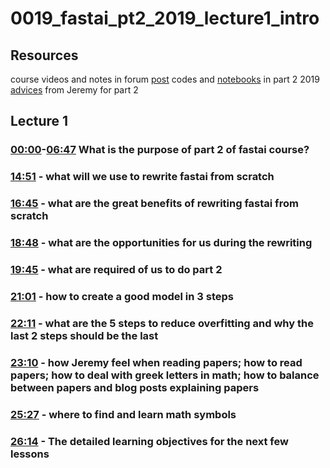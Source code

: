 # 0019_fastai_pt2_2019_lecture1_intro

## Resources

course videos and notes in forum [post](https://forums.fast.ai/t/fastai-v2-daily-code-walk-thrus/53839)
codes and [notebooks](https://nbviewer.org/github/fastai/course-v3/tree/7fceebfd14d4f3bc7e0ec649834309b8cb786e40/nbs/dl2/) in part 2 2019
[advices](https://forums.fast.ai/t/things-jeremy-says-to-do-part-2/41533) from Jeremy for part 2

## Lecture 1

### [00:00](https://youtu.be/4u8FxNEDUeg?list=PLfYUBJiXbdtTIdtE1U8qgyxo4Jy2Y91uj&t=0)-[06:47](https://youtu.be/4u8FxNEDUeg?list=PLfYUBJiXbdtTIdtE1U8qgyxo4Jy2Y91uj&t=407) What is the purpose of part 2 of fastai course? 

### [14:51](https://youtu.be/4u8FxNEDUeg?list=PLfYUBJiXbdtTIdtE1U8qgyxo4Jy2Y91uj&t=891) - what will we use to rewrite fastai from scratch

### [16:45](https://youtu.be/4u8FxNEDUeg?list=PLfYUBJiXbdtTIdtE1U8qgyxo4Jy2Y91uj&t=1005) - what are the great benefits of rewriting fastai from scratch

### [18:48](https://youtu.be/4u8FxNEDUeg?list=PLfYUBJiXbdtTIdtE1U8qgyxo4Jy2Y91uj&t=1128) - what are the opportunities for us during the rewriting

### [19:45](https://youtu.be/4u8FxNEDUeg?list=PLfYUBJiXbdtTIdtE1U8qgyxo4Jy2Y91uj&t=1185) - what are required of us to do part 2

### [21:01](https://youtu.be/4u8FxNEDUeg?list=PLfYUBJiXbdtTIdtE1U8qgyxo4Jy2Y91uj&t=1261) - how to create a good model in 3 steps

### [22:11](https://youtu.be/4u8FxNEDUeg?list=PLfYUBJiXbdtTIdtE1U8qgyxo4Jy2Y91uj&t=1331) - what are the 5 steps to reduce overfitting and why the last 2 steps should be the last

### [23:10](https://youtu.be/4u8FxNEDUeg?list=PLfYUBJiXbdtTIdtE1U8qgyxo4Jy2Y91uj&t=1390) - how Jeremy feel when reading papers; how to read papers; how to deal with greek letters in math; how to balance between papers and blog posts explaining papers

### [25:27](https://youtu.be/4u8FxNEDUeg?list=PLfYUBJiXbdtTIdtE1U8qgyxo4Jy2Y91uj&t=1527) - where to find and learn math symbols

### [26:14](https://youtu.be/4u8FxNEDUeg?list=PLfYUBJiXbdtTIdtE1U8qgyxo4Jy2Y91uj&t=1574) - The detailed learning objectives for the next few lessons
